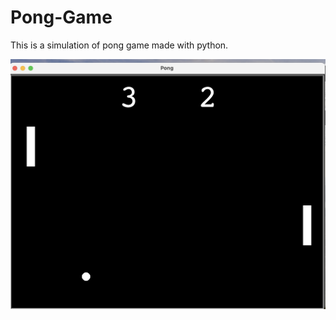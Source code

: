 # Pong-Game
This is a simulation of pong game made with python.

![image alt](https://github.com/kuzeyozcevik/Pong-Game/blob/0557a209893c73460ca592b702be53a872986135/Screenshot%202025-10-27%20at%2021.49.15.png)
